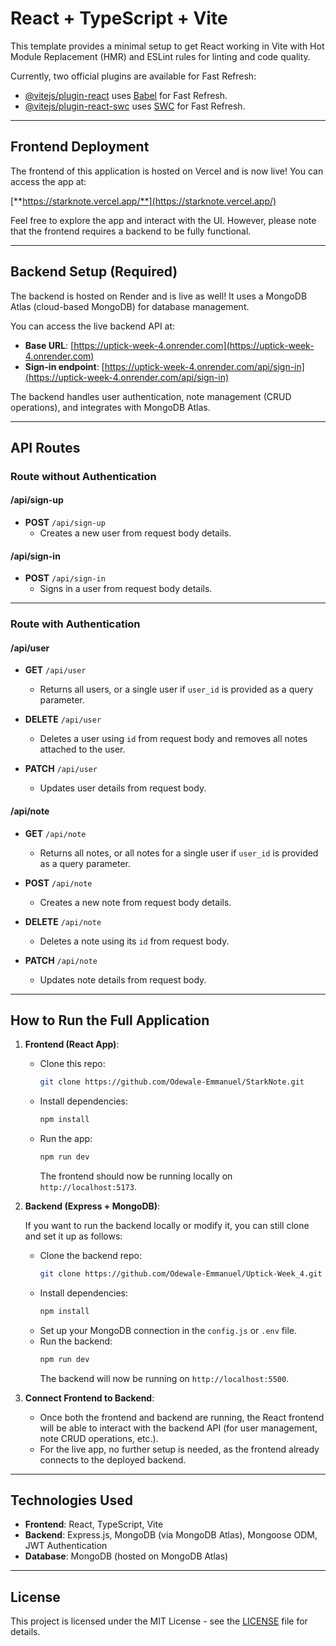 # React + TypeScript + Vite

This template provides a minimal setup to get React working in Vite with Hot Module Replacement (HMR) and ESLint rules for linting and code quality.

Currently, two official plugins are available for Fast Refresh:

- [@vitejs/plugin-react](https://github.com/vitejs/vite-plugin-react/blob/main/packages/plugin-react) uses [Babel](https://babeljs.io/) for Fast Refresh.
- [@vitejs/plugin-react-swc](https://github.com/vitejs/vite-plugin-react/blob/main/packages/plugin-react-swc) uses [SWC](https://swc.rs/) for Fast Refresh.

---

## Frontend Deployment

The frontend of this application is hosted on Vercel and is now live! You can access the app at:

[**https://starknote.vercel.app/**](https://starknote.vercel.app/)

Feel free to explore the app and interact with the UI. However, please note that the frontend requires a backend to be fully functional.

---

## Backend Setup (Required)

The backend is hosted on Render and is live as well! It uses a MongoDB Atlas (cloud-based MongoDB) for database management.

You can access the live backend API at:

- **Base URL**: [https://uptick-week-4.onrender.com](https://uptick-week-4.onrender.com)
- **Sign-in endpoint**: [https://uptick-week-4.onrender.com/api/sign-in](https://uptick-week-4.onrender.com/api/sign-in)

The backend handles user authentication, note management (CRUD operations), and integrates with MongoDB Atlas.

---

## API Routes

### Route without Authentication

#### /api/sign-up

- **POST** `/api/sign-up`
  - Creates a new user from request body details.

#### /api/sign-in

- **POST** `/api/sign-in`
  - Signs in a user from request body details.

---

### Route with Authentication

#### /api/user

- **GET** `/api/user`

  - Returns all users, or a single user if `user_id` is provided as a query parameter.

- **DELETE** `/api/user`

  - Deletes a user using `id` from request body and removes all notes attached to the user.

- **PATCH** `/api/user`
  - Updates user details from request body.

#### /api/note

- **GET** `/api/note`

  - Returns all notes, or all notes for a single user if `user_id` is provided as a query parameter.

- **POST** `/api/note`

  - Creates a new note from request body details.

- **DELETE** `/api/note`

  - Deletes a note using its `id` from request body.

- **PATCH** `/api/note`
  - Updates note details from request body.

---

## How to Run the Full Application

1. **Frontend (React App)**:

   - Clone this repo:
     ```bash
     git clone https://github.com/Odewale-Emmanuel/StarkNote.git
     ```
   - Install dependencies:
     ```bash
     npm install
     ```
   - Run the app:
     ```bash
     npm run dev
     ```
     The frontend should now be running locally on `http://localhost:5173`.

2. **Backend (Express + MongoDB)**:

   If you want to run the backend locally or modify it, you can still clone and set it up as follows:

   - Clone the backend repo:
     ```bash
     git clone https://github.com/Odewale-Emmanuel/Uptick-Week_4.git
     ```
   - Install dependencies:
     ```bash
     npm install
     ```
   - Set up your MongoDB connection in the `config.js` or `.env` file.
   - Run the backend:
     ```bash
     npm run dev
     ```
     The backend will now be running on `http://localhost:5500`.

3. **Connect Frontend to Backend**:
   - Once both the frontend and backend are running, the React frontend will be able to interact with the backend API (for user management, note CRUD operations, etc.).
   - For the live app, no further setup is needed, as the frontend already connects to the deployed backend.

---

## Technologies Used

- **Frontend**: React, TypeScript, Vite
- **Backend**: Express.js, MongoDB (via MongoDB Atlas), Mongoose ODM, JWT Authentication
- **Database**: MongoDB (hosted on MongoDB Atlas)

---

## License

This project is licensed under the MIT License - see the [LICENSE](LICENSE) file for details.
